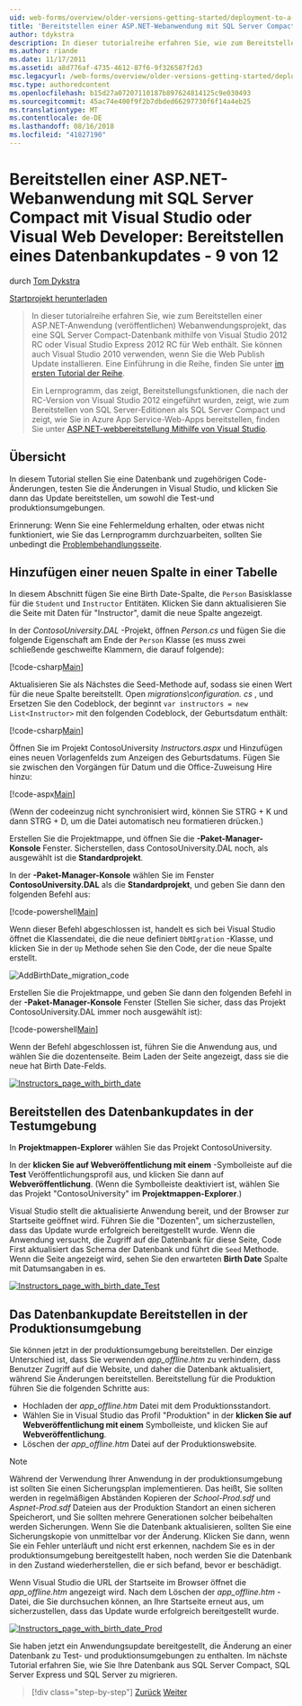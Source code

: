```yaml
---
uid: web-forms/overview/older-versions-getting-started/deployment-to-a-hosting-provider/deployment-to-a-hosting-provider-deploying-a-database-update-9-of-12
title: 'Bereitstellen einer ASP.NET-Webanwendung mit SQL Server Compact mit Visual Studio oder Visual Web Developer: Bereitstellen eines Datenbankupdates - 9 von 12 | Microsoft-Dokumentation'
author: tdykstra
description: In dieser tutorialreihe erfahren Sie, wie zum Bereitstellen einer ASP.NET-Anwendung (veröffentlichen) Webanwendungsprojekt, die eine SQL Server Compact-Datenbank enthält, mithilfe von Visual Stu...
ms.author: riande
ms.date: 11/17/2011
ms.assetid: a8d776af-4735-4612-87f6-9f326587f2d3
msc.legacyurl: /web-forms/overview/older-versions-getting-started/deployment-to-a-hosting-provider/deployment-to-a-hosting-provider-deploying-a-database-update-9-of-12
msc.type: authoredcontent
ms.openlocfilehash: b15d27a07207110187b897624814125c9e030493
ms.sourcegitcommit: 45ac74e400f9f2b7dbded66297730f6f14a4eb25
ms.translationtype: MT
ms.contentlocale: de-DE
ms.lasthandoff: 08/16/2018
ms.locfileid: "41827190"
---
```

<a name="deploying-an-aspnet-web-application-with-sql-server-compact-using-visual-studio-or-visual-web-developer-deploying-a-database-update---9-of-12"></a>Bereitstellen einer ASP.NET-Webanwendung mit SQL Server Compact mit Visual Studio oder Visual Web Developer: Bereitstellen eines Datenbankupdates - 9 von 12
====================
durch [Tom Dykstra](https://github.com/tdykstra)

[Startprojekt herunterladen](http://code.msdn.microsoft.com/Deploying-an-ASPNET-Web-4e31366b)

> In dieser tutorialreihe erfahren Sie, wie zum Bereitstellen einer ASP.NET-Anwendung (veröffentlichen) Webanwendungsprojekt, das eine SQL Server Compact-Datenbank mithilfe von Visual Studio 2012 RC oder Visual Studio Express 2012 RC für Web enthält. Sie können auch Visual Studio 2010 verwenden, wenn Sie die Web Publish Update installieren. Eine Einführung in die Reihe, finden Sie unter [im ersten Tutorial der Reihe](deployment-to-a-hosting-provider-introduction-1-of-12.md).
> 
> Ein Lernprogramm, das zeigt, Bereitstellungsfunktionen, die nach der RC-Version von Visual Studio 2012 eingeführt wurden, zeigt, wie zum Bereitstellen von SQL Server-Editionen als SQL Server Compact und zeigt, wie Sie in Azure App Service-Web-Apps bereitstellen, finden Sie unter [ASP.NET-webbereitstellung Mithilfe von Visual Studio](../../deployment/visual-studio-web-deployment/introduction.md).


## <a name="overview"></a>Übersicht

In diesem Tutorial stellen Sie eine Datenbank und zugehörigen Code-Änderungen, testen Sie die Änderungen in Visual Studio, und klicken Sie dann das Update bereitstellen, um sowohl die Test-und produktionsumgebungen.

Erinnerung: Wenn Sie eine Fehlermeldung erhalten, oder etwas nicht funktioniert, wie Sie das Lernprogramm durchzuarbeiten, sollten Sie unbedingt die [Problembehandlungsseite](deployment-to-a-hosting-provider-creating-and-installing-deployment-packages-12-of-12.md).

## <a name="adding-a-new-column-to-a-table"></a>Hinzufügen einer neuen Spalte in einer Tabelle

In diesem Abschnitt fügen Sie eine Birth Date-Spalte, die `Person` Basisklasse für die `Student` und `Instructor` Entitäten. Klicken Sie dann aktualisieren Sie die Seite mit Daten für "Instructor", damit die neue Spalte angezeigt.

In der *ContosoUniversity.DAL* -Projekt, öffnen *Person.cs* und fügen Sie die folgende Eigenschaft am Ende der `Person` Klasse (es muss zwei schließende geschweifte Klammern, die darauf folgende):

[!code-csharp[Main](deployment-to-a-hosting-provider-deploying-a-database-update-9-of-12/samples/sample1.cs)]

Aktualisieren Sie als Nächstes die Seed-Methode auf, sodass sie einen Wert für die neue Spalte bereitstellt. Open *migrations\configuration. cs* , und Ersetzen Sie den Codeblock, der beginnt `var instructors = new List<Instructor>` mit den folgenden Codeblock, der Geburtsdatum enthält:

[!code-csharp[Main](deployment-to-a-hosting-provider-deploying-a-database-update-9-of-12/samples/sample2.cs)]

Öffnen Sie im Projekt ContosoUniversity *Instructors.aspx* und Hinzufügen eines neuen Vorlagenfelds zum Anzeigen des Geburtsdatums. Fügen Sie sie zwischen den Vorgängen für Datum und die Office-Zuweisung Hire hinzu:

[!code-aspx[Main](deployment-to-a-hosting-provider-deploying-a-database-update-9-of-12/samples/sample3.aspx)]

(Wenn der codeeinzug nicht synchronisiert wird, können Sie STRG + K und dann STRG + D, um die Datei automatisch neu formatieren drücken.)

Erstellen Sie die Projektmappe, und öffnen Sie die **-Paket-Manager-Konsole** Fenster. Sicherstellen, dass ContosoUniversity.DAL noch, als ausgewählt ist die **Standardprojekt**.

In der **-Paket-Manager-Konsole** wählen Sie im Fenster **ContosoUniversity.DAL** als die **Standardprojekt**, und geben Sie dann den folgenden Befehl aus:

[!code-powershell[Main](deployment-to-a-hosting-provider-deploying-a-database-update-9-of-12/samples/sample4.ps1)]

Wenn dieser Befehl abgeschlossen ist, handelt es sich bei Visual Studio öffnet die Klassendatei, die die neue definiert `DbMIgration` -Klasse, und klicken Sie in der `Up` Methode sehen Sie den Code, der die neue Spalte erstellt.

![AddBirthDate_migration_code](deployment-to-a-hosting-provider-deploying-a-database-update-9-of-12/_static/image1.png)

Erstellen Sie die Projektmappe, und geben Sie dann den folgenden Befehl in der **-Paket-Manager-Konsole** Fenster (Stellen Sie sicher, dass das Projekt ContosoUniversity.DAL immer noch ausgewählt ist):

[!code-powershell[Main](deployment-to-a-hosting-provider-deploying-a-database-update-9-of-12/samples/sample5.ps1)]

Wenn der Befehl abgeschlossen ist, führen Sie die Anwendung aus, und wählen Sie die dozentenseite. Beim Laden der Seite angezeigt, dass sie die neue hat Birth Date-Felds.

[![Instructors_page_with_birth_date](deployment-to-a-hosting-provider-deploying-a-database-update-9-of-12/_static/image3.png)](deployment-to-a-hosting-provider-deploying-a-database-update-9-of-12/_static/image2.png)

## <a name="deploying-the-database-update-to-the-test-environment"></a>Bereitstellen des Datenbankupdates in der Testumgebung

In **Projektmappen-Explorer** wählen Sie das Projekt ContosoUniversity.

In der **klicken Sie auf Webveröffentlichung mit einem** -Symbolleiste auf die **Test** Veröffentlichungsprofil aus, und klicken Sie dann auf **Webveröffentlichung**. (Wenn die Symbolleiste deaktiviert ist, wählen Sie das Projekt "ContosoUniversity" im **Projektmappen-Explorer**.)

Visual Studio stellt die aktualisierte Anwendung bereit, und der Browser zur Startseite geöffnet wird. Führen Sie die "Dozenten", um sicherzustellen, dass das Update wurde erfolgreich bereitgestellt wurde. Wenn die Anwendung versucht, die Zugriff auf die Datenbank für diese Seite, Code First aktualisiert das Schema der Datenbank und führt die `Seed` Methode. Wenn die Seite angezeigt wird, sehen Sie den erwarteten **Birth Date** Spalte mit Datumsangaben in es.

[![Instructors_page_with_birth_date_Test](deployment-to-a-hosting-provider-deploying-a-database-update-9-of-12/_static/image5.png)](deployment-to-a-hosting-provider-deploying-a-database-update-9-of-12/_static/image4.png)

## <a name="deploying-the-database-update-to-the-production-environment"></a>Das Datenbankupdate Bereitstellen in der Produktionsumgebung

Sie können jetzt in der produktionsumgebung bereitstellen. Der einzige Unterschied ist, dass Sie verwenden *app\_offline.htm* zu verhindern, dass Benutzer Zugriff auf die Website, und daher die Datenbank aktualisiert, während Sie Änderungen bereitstellen. Bereitstellung für die Produktion führen Sie die folgenden Schritte aus:

- Hochladen der *app\_offline.htm* Datei mit dem Produktionsstandort.
- Wählen Sie in Visual Studio das Profil "Produktion" in der **klicken Sie auf Webveröffentlichung mit einem** Symbolleiste, und klicken Sie auf **Webveröffentlichung**.
- Löschen der *app\_offline.htm* Datei auf der Produktionswebsite.

> [!NOTE]
> Während der Verwendung Ihrer Anwendung in der produktionsumgebung ist sollten Sie einen Sicherungsplan implementieren. Das heißt, Sie sollten werden in regelmäßigen Abständen Kopieren der *School-Prod.sdf* und *Aspnet-Prod.sdf* Dateien aus der Produktion Standort an einen sicheren Speicherort, und Sie sollten mehrere Generationen solcher beibehalten werden Sicherungen. Wenn Sie die Datenbank aktualisieren, sollten Sie eine Sicherungskopie von unmittelbar vor der Änderung. Klicken Sie dann, wenn Sie ein Fehler unterläuft und nicht erst erkennen, nachdem Sie es in der produktionsumgebung bereitgestellt haben, noch werden Sie die Datenbank in den Zustand wiederherstellen, die er sich befand, bevor er beschädigt.


Wenn Visual Studio die URL der Startseite im Browser öffnet die *app\_offline.htm* angezeigt wird. Nach dem Löschen der *app\_offline.htm* -Datei, die Sie durchsuchen können, an Ihre Startseite erneut aus, um sicherzustellen, dass das Update wurde erfolgreich bereitgestellt wurde.

[![Instructors_page_with_birth_date_Prod](deployment-to-a-hosting-provider-deploying-a-database-update-9-of-12/_static/image7.png)](deployment-to-a-hosting-provider-deploying-a-database-update-9-of-12/_static/image6.png)

Sie haben jetzt ein Anwendungsupdate bereitgestellt, die Änderung an einer Datenbank zu Test- und produktionsumgebungen zu enthalten. Im nächste Tutorial erfahren Sie, wie Sie Ihre Datenbank aus SQL Server Compact, SQL Server Express und SQL Server zu migrieren.

> [!div class="step-by-step"]
> [Zurück](deployment-to-a-hosting-provider-deploying-a-code-only-update-8-of-12.md)
> [Weiter](deployment-to-a-hosting-provider-migrating-to-sql-server-10-of-12.md)
